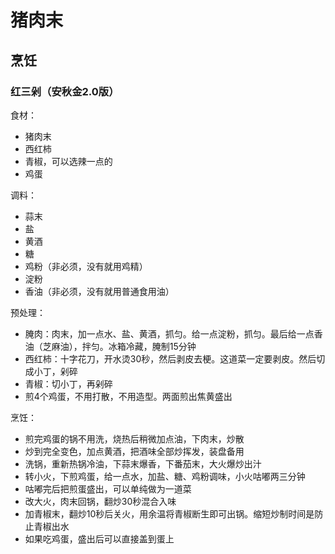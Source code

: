 # 猪肉末

## 烹饪

### 红三剁（安秋金2.0版）

食材：
- 猪肉末
- 西红柿
- 青椒，可以选辣一点的
- 鸡蛋

调料：
- 蒜末
- 盐
- 黄酒
- 糖
- 鸡粉（非必须，没有就用鸡精）
- 淀粉
- 香油（非必须，没有就用普通食用油）

预处理：
- 腌肉：肉末，加一点水、盐、黄酒，抓匀。给一点淀粉，抓匀。最后给一点香油（芝麻油），拌匀。冰箱冷藏，腌制15分钟
- 西红柿：十字花刀，开水烫30秒，然后剥皮去梗。这道菜一定要剥皮。然后切成小丁，剁碎
- 青椒：切小丁，再剁碎
- 煎4个鸡蛋，不用打散，不用造型。两面煎出焦黄盛出

烹饪：
- 煎完鸡蛋的锅不用洗，烧热后稍微加点油，下肉末，炒散
- 炒到完全变色，加点黄酒，把酒味全部炒挥发，装盘备用
- 洗锅，重新热锅冷油，下蒜末爆香，下番茄末，大火爆炒出汁
- 转小火，下煎鸡蛋，给一点水，加盐、糖、鸡粉调味，小火咕嘟两三分钟
- 咕嘟完后把煎蛋盛出，可以单纯做为一道菜
- 改大火，肉末回锅，翻炒30秒混合入味
- 加青椒末，翻炒10秒后关火，用余温将青椒断生即可出锅。缩短炒制时间是防止青椒出水
- 如果吃鸡蛋，盛出后可以直接盖到蛋上

